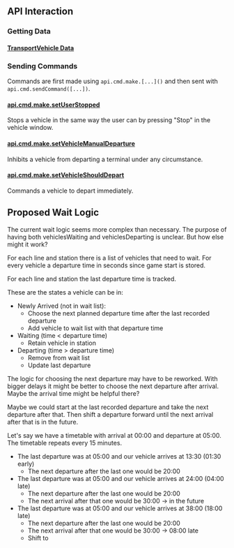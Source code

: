 ## API Interaction
### Getting Data
####  [ TransportVehicle Data](https://transportfever2.com/wiki/api/modules/api.type.html#TransportVehicle)


### Sending Commands
Commands are first made using ```api.cmd.make.[...]()``` and then sent with ```api.cmd.sendCommand([...])```.

#### [api.cmd.make.setUserStopped](https://transportfever2.com/wiki/api/modules/api.cmd.html#make.setUserStopped)
Stops a vehicle in the same way the user can by pressing "Stop" in the vehicle window.

#### [api.cmd.make.setVehicleManualDeparture](https://transportfever2.com/wiki/api/modules/api.cmd.html#make.setVehicleManualDeparture)
Inhibits a vehicle from departing a terminal under any circumstance.

#### [api.cmd.make.setVehicleShouldDepart](https://transportfever2.com/wiki/api/modules/api.cmd.html#make.setVehicleShouldDepart)
Commands a vehicle to depart immediately.


## Proposed Wait Logic
The current wait logic seems more complex than necessary. The purpose of having both vehiclesWaiting and vehiclesDeparting is unclear. But how else might it work?

For each line and station there is a list of vehicles that need to wait. For every vehicle a departure time in seconds since game start is stored. 

For each line and station the last departure time is tracked.

These are the states a vehicle can be in:
- Newly Arrived (not in wait list):
	- Choose the next planned departure time after the last recorded departure
	- Add vehicle to wait list with that departure time
- Waiting (time < departure time)
	- Retain vehicle in station 
- Departing (time > departure time)
	- Remove from wait list
	- Update last departure

The logic for choosing the next departure may have to be reworked. With bigger delays it might be better to choose the next departure after arrival. Maybe the arrival time might be helpful there?

Maybe we could start at the last recorded departure and take the next departure after that. Then shift a departure forward until the next arrival after that is in the future.

Let's say we have a timetable with arrival at 00:00 and departure at 05:00. The timetable repeats every 15 minutes.

- The last departure was at 05:00 and our vehicle arrives at 13:30 (01:30 early)
	- The next departure after the last one would be 20:00
- The last departure was at 05:00 and our vehicle arrives at 24:00 (04:00 late)
	- The next departure after the last one would be 20:00
	- The next arrival after that one would be 30:00 -> in the future
- The last departure was at 05:00 and our vehicle arrives at 38:00 (18:00 late)
	- The next departure after the last one would be 20:00
	- The next arrival after that one would be 30:00 -> 08:00 late
	- Shift to 